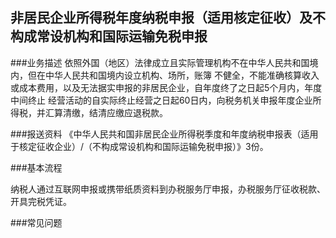 ## 非居民企业所得税年度纳税申报（适用核定征收）及不构成常设机构和国际运输免税申报

###业务描述
    依照外国（地区）法律成立且实际管理机构不在中华人民共和国境内，但在中华人民共和国境内设立机构、场所，账簿
    不健全，不能准确核算收入或成本费用，以及无法据实申报的非居民企业，自年度终了之日起5个月内，年度中间终止
    经营活动的自实际终止经营之日起60日内，向税务机关申报年度企业所得税，并汇算清缴，结清应缴应退税款。




###报送资料
《中华人民共和国非居民企业所得税季度和年度纳税申报表（适用于核定征收企业）/（不构成常设机构和国际运输免税申报）》3份。



###基本流程

  纳税人通过互联网申报或携带纸质资料到办税服务厅申报，办税服务厅征收税款、开具完税凭证。

###常见问题




